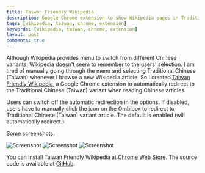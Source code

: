 ```yaml
---
title: Taiwan Friendly Wikipedia
description: Google Chrome extension to show Wikipedia pages in Traditional Chinese (Taiwan).
tags: [wikipedia, taiwan, chrome, extension]
keywords: [wikipedia, taiwan, chrome, extension]
layout: post
comments: true
---
```


Although Wikipedia provides menu to switch from different Chinese
variants, Wikipedia doesn't seem to remember to the users'
selection. I am tired of manually going through the menu and selecting
Traditional Chinese (Taiwan) whenever I browse a new Wikipedia
article. So I created [Taiwan Friendly
Wikipedia](https://chrome.google.com/extensions/detail/fmjelafedcbofponfkkifggbkpapkdob),
a Google Chrome extension to automatically redirect to the Traditional
Chinese (Taiwan) variant when reading Chinese articles.

Users can switch off the automatic redirection in the options. If
disabled, users have to manually click the icon on the Ombibox to
redirect to Traditional Chinese (Taiwan) variant article. The default
is enabled (will automatically redirect.)

Some screenshots:

![Screenshot](https://lh3.googleusercontent.com/_WOSBJMG52nM/TZAJjCjeqWI/AAAAAAAAO2c/upTPmvvmqe8/s800/tfw-1.png "Click on the icon to redirect")
![Screenshot](https://lh5.googleusercontent.com/_WOSBJMG52nM/TZAJjPhoa5I/AAAAAAAAO2k/Isv2gs9TWZo/s800/tfw-2.png "Wikipedia in Traditional Chinese (Taiwan)")
![Screenshot](https://lh4.googleusercontent.com/_WOSBJMG52nM/TZAJjEXDVGI/AAAAAAAAO2g/wp28RVRaP7I/s800/tfw-3.png "Options page")

You can install Taiwan Friendly Wikipedia at [Chrome Web
Store](https://chrome.google.com/extensions/detail/fmjelafedcbofponfkkifggbkpapkdob). The
source code is available at
[GitHub](https://github.com/ronhuang/taiwan-friendly-wikipedia).
